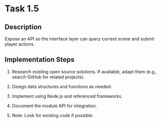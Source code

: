 # Task 1.5

## Description
Expose an API so the interface layer can query current scene and submit player actions.

## Implementation Steps
1. Research existing open source solutions. If available, adapt them (e.g., search GitHub for related projects).

2. Design data structures and functions as needed.

3. Implement using Node.js and referenced frameworks.

4. Document the module API for integration.

5. Note: Look for existing code if possible.

